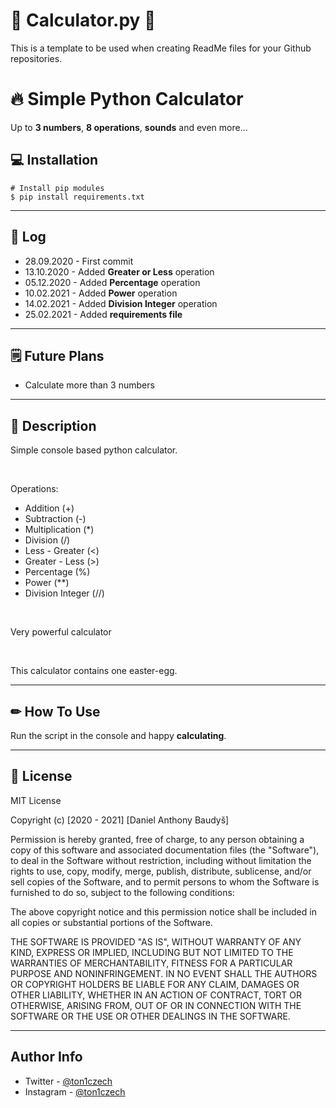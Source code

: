 # 🎂 Calculator.py 🎂
This is a template to be used when creating ReadMe files for your Github repositories.
# 🔥 **Simple Python Calculator**
Up to **3 numbers**, **8 operations**, **sounds** and even more...

## 💻 **Installation**

```console
# Install pip modules
$ pip install requirements.txt
```

---

## 📓 **Log**
* 28.09.2020 - First commit
* 13.10.2020 - Added **Greater or Less** operation
* 05.12.2020 - Added **Percentage** operation
* 10.02.2021 - Added **Power** operation
* 14.02.2021 - Added **Division Integer** operation
* 25.02.2021 - Added **requirements file**

---

## 🗒️ **Future Plans**
* Calculate more than 3 numbers

---

## 💭 **Description**

Simple console based python calculator.

<br />

Operations:
- Addition (+)
- Subtraction (-)
- Multiplication (*)
- Division (/)
- Less - Greater (<)
- Greater - Less (>)
- Percentage (%)
- Power (**)
- Division Integer (//)

<br />

Very powerful calculator

<br />

This calculator contains one easter-egg.

---

## ✏ **How To Use**

Run the script in the console and happy **calculating**.

---

## 📎 **License**

MIT License

Copyright (c) [2020 - 2021] [Daniel Anthony Baudyš]

Permission is hereby granted, free of charge, to any person obtaining a copy
of this software and associated documentation files (the "Software"), to deal
in the Software without restriction, including without limitation the rights
to use, copy, modify, merge, publish, distribute, sublicense, and/or sell
copies of the Software, and to permit persons to whom the Software is
furnished to do so, subject to the following conditions:

The above copyright notice and this permission notice shall be included in all
copies or substantial portions of the Software.

THE SOFTWARE IS PROVIDED "AS IS", WITHOUT WARRANTY OF ANY KIND, EXPRESS OR
IMPLIED, INCLUDING BUT NOT LIMITED TO THE WARRANTIES OF MERCHANTABILITY,
FITNESS FOR A PARTICULAR PURPOSE AND NONINFRINGEMENT. IN NO EVENT SHALL THE
AUTHORS OR COPYRIGHT HOLDERS BE LIABLE FOR ANY CLAIM, DAMAGES OR OTHER
LIABILITY, WHETHER IN AN ACTION OF CONTRACT, TORT OR OTHERWISE, ARISING FROM,
OUT OF OR IN CONNECTION WITH THE SOFTWARE OR THE USE OR OTHER DEALINGS IN THE
SOFTWARE.

---

## **Author Info**

- Twitter - [@ton1czech](https://twitter.com/ton1czech)
- Instagram - [@ton1czech](https://instagram.com/ton1czech)
